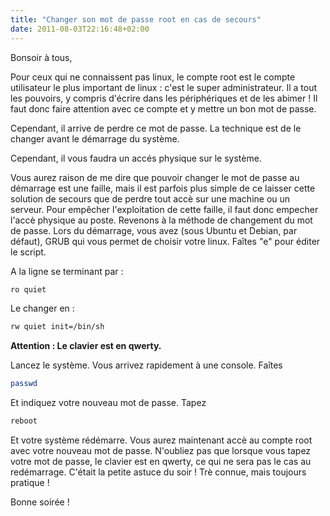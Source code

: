 ```yaml
---
title: "Changer son mot de passe root en cas de secours"
date: 2011-08-03T22:16:48+02:00
---
```


Bonsoir à tous,

Pour ceux qui ne connaissent pas linux, le compte root est le compte utilisateur le plus important de linux : c'est le super administrateur. Il a tout les pouvoirs, y compris d'écrire dans les périphériques et de les abimer ! Il faut donc faire attention avec ce compte et y mettre un bon mot de passe.

Cependant, il arrive de perdre ce mot de passe. La technique est de le changer avant le démarrage du système. 

Cependant, il vous faudra un accés physique sur le système.

Vous aurez raison de me dire que pouvoir changer le mot de passe au démarrage est une faille, mais il est parfois plus simple de ce laisser cette solution de secours que de perdre tout accè sur une machine ou un serveur. Pour empêcher l'exploitation de cette faille, il faut donc empecher l'accè physique au poste.
Revenons à la méthode de changement du mot de passe. Lors du démarrage, vous avez (sous Ubuntu et Debian, par défaut), GRUB qui vous permet de choisir votre linux. Faîtes "e" pour éditer le script. 

A la ligne se terminant par :

```bash
ro quiet
```

Le changer en : 

```bash
rw quiet init=/bin/sh
```

**Attention : Le clavier est en qwerty.**

Lancez le système. Vous arrivez rapidement à une console. Faîtes

```bash
passwd
```


Et indiquez votre nouveau mot de passe. Tapez

```bash
reboot
```


Et votre système rédémarre. Vous aurez maintenant accè au compte root avec votre nouveau mot de passe. N'oubliez pas que lorsque vous tapez votre mot de passe, le clavier est en qwerty, ce qui ne sera pas le cas au redémarrage.
C'était la petite astuce du soir ! Trè connue, mais toujours pratique !

Bonne soirée !